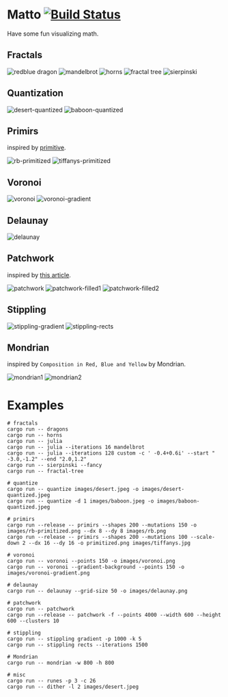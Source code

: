 # Matto [![Build Status](https://travis-ci.org/d-dorazio/mattors.svg?branch=master)](https://travis-ci.org/d-dorazio/mattors)

Have some fun visualizing math.

## Fractals

![redblue dragon](images/redblue-dragon.png)
![mandelbrot](images/mandelbrot.png)
![horns](images/red-horns.png)
![fractal tree](images/fractree.png)
![sierpinski](images/sierpinski.png)

## Quantization

![desert-quantized](images/desert-quantized.jpeg)
![baboon-quantized](images/baboon-quantized.jpeg)

## Primirs

inspired by [primitive](https://github.com/fogleman/primitive).

![rb-primitized](images/rb-primitized.png)
![tiffanys-primitized](images/tiffanys-primitized.png)

## Voronoi

![voronoi](images/voronoi.png)
![voronoi-gradient](images/voronoi-gradient.png)

## Delaunay

![delaunay](images/delaunay.png)

## Patchwork

inspired by [this article](https://mattdesl.svbtle.com/pen-plotter-2).

![patchwork](images/patchwork.png)
![patchwork-filled1](images/patchwork-filled1.png)
![patchwork-filled2](images/patchwork-filled2.png)

## Stippling

![stippling-gradient](images/stippling-gradient.png)
![stippling-rects](images/stippling-rects.png)

## Mondrian

inspired by `Composition in Red, Blue and Yellow` by Mondrian.

![mondrian1](images/mondrian1.png)
![mondrian2](images/mondrian2.png)

# Examples

```
# fractals
cargo run -- dragons
cargo run -- horns
cargo run -- julia
cargo run -- julia --iterations 16 mandelbrot
cargo run -- julia --iterations 128 custom -c ' -0.4+0.6i' --start " -3.0,-1.2" --end "2.0,1.2"
cargo run -- sierpinski --fancy
cargo run -- fractal-tree

# quantize
cargo run -- quantize images/desert.jpeg -o images/desert-quantized.jpeg
cargo run -- quantize -d 1 images/baboon.jpeg -o images/baboon-quantized.jpeg

# primirs
cargo run --release -- primirs --shapes 200 --mutations 150 -o images/rb-primitized.png --dx 8 --dy 8 images/rb.png
cargo run --release -- primirs --shapes 200 --mutations 100 --scale-down 2 --dx 16 --dy 16 -o primitized.png images/tiffanys.jpg

# voronoi
cargo run -- voronoi --points 150 -o images/voronoi.png
cargo run -- voronoi --gradient-background --points 150 -o images/voronoi-gradient.png

# delaunay
cargo run -- delaunay --grid-size 50 -o images/delaunay.png

# patchwork
cargo run -- patchwork
cargo run --release -- patchwork -f --points 4000 --width 600 --height 600 --clusters 10

# stippling
cargo run -- stippling gradient -p 1000 -k 5
cargo run -- stippling rects --iterations 1500

# Mondrian
cargo run -- mondrian -w 800 -h 800

# misc
cargo run -- runes -p 3 -c 26
cargo run -- dither -l 2 images/desert.jpeg
```
